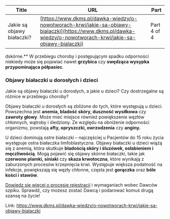 | **Title**       | **URL**           | **Part**              |
|-----------------|-------------------|-----------------------|
| Jakie są objawy białaczki?         | [https://www.dkms.pl/dawka-wiedzy/o-nowotworach-krwi/jakie-sa-objawy-bialaczki](https://www.dkms.pl/dawka-wiedzy/o-nowotworach-krwi/jakie-sa-objawy-bialaczki)    | Part 4 of 4          |

dskórne.** W przebiegu choroby i postępującym spadku odporności niekiedy może się pojawiać nawet **grzybica** czy **swędząca wysypka przypominająca półpasiec**.


### Objawy białaczki u dorosłych i dzieci


Jakie są objawy białaczki u dorosłych, a jakie u dzieci? Czy dostrzegalne są różnice w przebiegu choroby?


Objawy białaczki u dorosłych są zbliżone do tych, które występują u dzieci. Powszechna jest **anemia, bladość skóry, duszność wysiłkowa** czy **zawroty głowy**. Może mieć miejsce również powiększenie węzłów chłonnych, wątroby i śledziony. Ze względu na obniżenie odporności organizmu, powstają **afty, opryszczki, owrzodzenia** czy **anginy.**


U dzieci dominują ostre białaczki – najczęściej u Pacjentów do 15 roku życia występuje ostra białaczka limfoblastyczna. Objawy białaczki u dzieci wiążą się z anemią, która skutkuje **bladością skóry i śluzówek, osłabieniem i męczliwością**. Mogą pojawić się objawy skórne białaczki, takie jak **czerwone plamki, siniaki** czy **skaza krwotoczna**, które wynikają z zaburzonych procesów krzepnięcia krwi. Występuje większa podatność na infekcje, powiększają się węzły chłonne, częsta jest **gorączka** oraz **bóle kości i stawów**.


[Dowiedz się więcej o procesie rejestracji](https://www.dkms.pl/dawka-wiedzy/o-rejestracji) i wymaganiach wobec Dawców szpiku. Sprawdź, czy możesz zostać Dawcą i podarować komuś drugą szansę na życie!



Link: https://www.dkms.pl/dawka-wiedzy/o-nowotworach-krwi/jakie-sa-objawy-bialaczki
